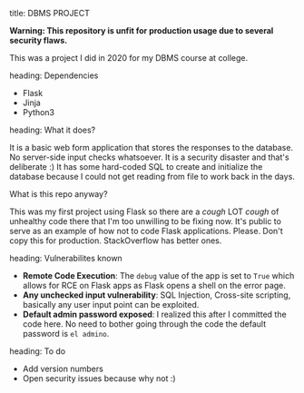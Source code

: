 title: DBMS PROJECT

**Warning: This repository is unfit for production usage due to several security flaws.**

This was a project I did in 2020 for my DBMS course at college.

heading: Dependencies
- Flask
- Jinja
- Python3

heading: What it does?

It is a basic web form application that stores the responses to the database. No server-side input checks whatsoever. It is a security disaster and that's deliberate :) It has some hard-coded SQL to create and initialize the database because I could not get reading from file to work back in the days.

What is this repo anyway?

This was my first project using Flask so there are a *cough* LOT *cough* of unhealthy code there that I'm too unwilling to be fixing now. It's public to serve as an example of how not to code Flask applications. Please. Don't copy this for production. StackOverflow has better ones.


heading: Vulnerabilites known
- **Remote Code Execution**: The `debug` value of the app is set to `True` which allows for RCE on Flask apps as Flask opens a shell on the error page.
- **Any unchecked input vulnerability**: SQL Injection, Cross-site scripting, basically any user input point can be exploited.
- **Default admin password exposed**: I realized this after I committed the code here. No need to bother going through the code the default password is `el admino`.

heading: To do
- Add version numbers
- Open security issues because why not :)
